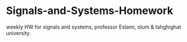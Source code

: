 # Signals-and-Systems-Homework
weekly HW for signals and systems, professor Eslami, olum &amp; tahghighat university.
